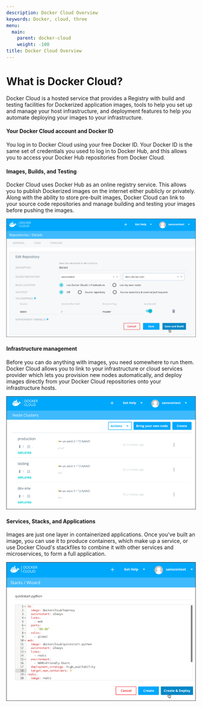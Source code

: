 ```yaml
---
description: Docker Cloud Overview
keywords: Docker, cloud, three
menu:
  main:
    parent: docker-cloud
    weight: -100
title: Docker Cloud Overview
---
```


# What is Docker Cloud?

Docker Cloud is a hosted service that provides a Registry with build and testing
facilities for Dockerized application images, tools to help you set up and
manage your host infrastructure, and deployment features to help you automate
deploying your images to your infrastructure.

#### Your Docker Cloud account and Docker ID

You log in to Docker Cloud using your free Docker ID. Your Docker ID is the same
set of credentials you used to log in to Docker Hub, and this allows you to
access your Docker Hub repositories from Docker Cloud.

#### Images, Builds, and Testing

Docker Cloud uses Docker Hub as an online registry service. This allows you to
publish Dockerized images on the internet either publicly or privately. Along
with the ability to store pre-built images, Docker Cloud can link to your source
code repositories and manage building and testing your images before pushing the
images.

![](images/cloud-build.png)

#### Infrastructure management

Before you can do anything with images, you need somewhere to run them. Docker
Cloud allows you to link to your infrastructure or cloud services provider which
lets you provision new nodes automatically, and deploy images directly from your
Docker Cloud repositories onto your infrastructure hosts.

![](images/cloud-clusters.png)

#### Services, Stacks, and Applications

Images are just one layer in containerized applications. Once you've built an
image, you can use it to produce containers, which make up a service, or use
Docker Cloud's stackfiles to combine it with other services and microservices,
to form a full application.

![](images/cloud-stack.png)